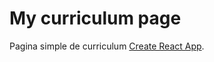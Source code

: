 # My curriculum page

Pagina simple de curriculum [Create React App](https://github.com/facebook/create-react-app).

